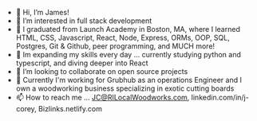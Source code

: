 - 👋 Hi, I’m James!
- 👀 I’m interested in full stack development
- 🌱 I graduated from Launch Academy in Boston, MA, where I learned HTML, CSS, Javascript, React, Node, Express, ORMs, OOP, SQL, Postgres, Git & Github, peer programming, and MUCH more!
- 🌱 Im expanding my skills every day ... currently studying python and typescript, and diving deeper into React
- 💞️ I’m looking to collaborate on open source projects
- 👔 Currently I'm working for Grubhub as an operations Engineer and I own a woodworking business specializing in exotic cutting boards
- 📫 How to reach me ... JC@RILocalWoodworks.com, linkedin.com/in/j-corey, 
Bizlinks.netlify.com


<!---
JCWoodworker/JCWoodworker is a ✨ special ✨ repository because its `README.md` (this file) appears on your GitHub profile.
You can click the Preview link to take a look at your changes.
--->

